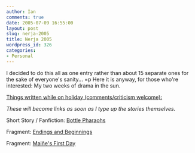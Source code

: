```yaml
---
author: Ian
comments: true
date: 2005-07-09 16:55:00
layout: post
slug: nerja-2005
title: Nerja 2005
wordpress_id: 326
categories:
- Personal
---
```


I decided to do this all as one entry rather than about 15 separate ones for the sake of everyone's sanity... =p  Here it is anyway, for those who're interested:  My two weeks of drama in the sun.  

  

<u>Things written while on holiday (comments/criticism welcome):</u>  

<i>These will become links as soon as I type up the stories themselves.</i>  

Short Story / Fanfiction: <a href="/fiction/bottle-pharoahs">Bottle Pharaohs</a>  

Fragment: <a href="/fiction/endings-and-beginnings">Endings and Beginnings</a>  

Fragment: <a href="/fiction/mai-e-s-first-day">Maiñe's First Day</a>  
